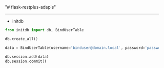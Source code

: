 "# flask-restplus-adapis" 
___

- initdb
``` python
from initdb import db, BindUserTable

db.create_all()

data = BindUserTable(username='binduser@domain.local', password='password', domain='domain.local', basedn='ou=users,dc=domain,dc=local', bindou='ou=admin,dc=domain,dc=local', serverip='192.168.1.10')

db.session.add(data)
db.session.commit()

```
